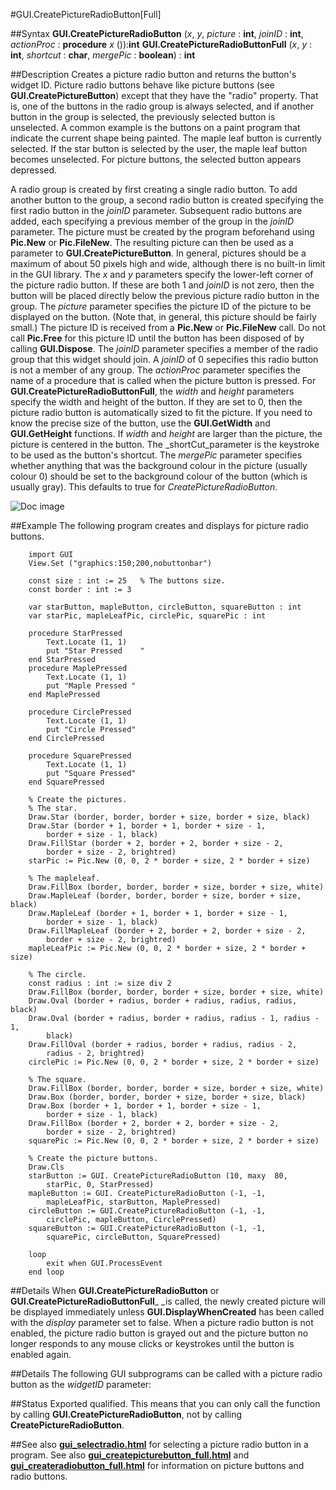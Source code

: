 
#GUI.CreatePictureRadioButton[Full]

##Syntax
**GUI.CreatePictureRadioButton** (_x_, _y_, _picture_ : **int**,    _joinID_ : **int**, _actionProc_ : **procedure** _x_ ()):**int**
**GUI.CreatePictureRadioButtonFull** (_x_, _y_ : **int**,    _shortcut_ : **char**, _mergePic_ : **boolean**) : **int**



##Description
Creates a picture radio button and returns the button's widget ID. 
Picture radio buttons behave like picture buttons (see **GUI.CreatePictureButton**) except that they have the "radio" property. That is, one of the buttons in the radio group is always selected, and if another button in the group is selected, the previously selected button is unselected. 
A common example is the buttons on a paint program that indicate the current shape being painted. The maple leaf button is currently selected. If the star button is selected by the user, the maple leaf button becomes unselected. For picture buttons, the selected button appears depressed.

A radio group is created by first creating a single radio button. To add another button to the group, a second radio button is created specifying the first radio button in the _joinID_ parameter. Subsequent radio buttons are added, each specifying a previous member of the group in the _joinID_ parameter. 
The picture must be created by the program beforehand using **Pic.New** or **Pic.FileNew**. The resulting picture can then be used as a parameter to **GUI.CreatePictureButton**_._ In general, pictures should be a maximum of about 50 pixels high and wide, although there is no built-in limit in the GUI library. 
The _x_ and _y_ parameters specify the lower-left corner of the picture radio button. If these are both 1 and _joinID_ is not zero, then the button will be placed directly below the previous picture radio button in the group. The _picture_ parameter specifies the picture ID of the picture to be displayed on the button. (Note that, in general, this picture should be fairly small.) The picture ID is received from a **Pic.New** or **Pic.FileNew** call. Do not call **Pic.Free** for this picture ID until the button has been disposed of by calling **GUI.Dispose**. The _joinID_ parameter specifies a member of the radio group that this widget should join. A _joinID_ of 0 sepecifies this radio button is not a member of any group. The _actionProc_ parameter specifies the name of a procedure that is called when the picture button is pressed.
For **GUI.CreatePictureRadioButtonFull**, the _width_ and _height_ parameters specify the width and height of the button. If they are set to 0, then the picture radio button is automatically sized to fit the picture. If you need to know the precise size of the button, use the **GUI.GetWidth** and **GUI.GetHeight** functions. If _width_ and _height_ are larger than the picture, the picture is centered in the button. The _shortCut_parameter is the keystroke to be used as the button's shortcut. The _mergePic_ parameter specifies whether anything that was the background colour in the picture (usually colour 0) should be set to the background colour of the button (which is usually gray). This defaults to true for _CreatePictureRadioButton_.

![Doc image](gui_createpictureradiobutton_full01.gif)


##Example
The following program creates and displays for picture radio buttons.



        import GUI
        View.Set ("graphics:150;200,nobuttonbar") 
        
        const size : int := 25   % The buttons size.
        const border : int := 3
        
        var starButton, mapleButton, circleButton, squareButton : int
        var starPic, mapleLeafPic, circlePic, squarePic : int
        
        procedure StarPressed
            Text.Locate (1, 1)
            put "Star Pressed    "
        end StarPressed
        procedure MaplePressed
            Text.Locate (1, 1)
            put "Maple Pressed "
        end MaplePressed
        
        procedure CirclePressed
            Text.Locate (1, 1)
            put "Circle Pressed"
        end CirclePressed
        
        procedure SquarePressed
            Text.Locate (1, 1)
            put "Square Pressed"
        end SquarePressed
        
        % Create the pictures.
        % The star.
        Draw.Star (border, border, border + size, border + size, black)
        Draw.Star (border + 1, border + 1, border + size - 1,
            border + size - 1, black)
        Draw.FillStar (border + 2, border + 2, border + size - 2,
            border + size - 2, brightred)
        starPic := Pic.New (0, 0, 2 * border + size, 2 * border + size)
        
        % The mapleleaf.
        Draw.FillBox (border, border, border + size, border + size, white)
        Draw.MapleLeaf (border, border, border + size, border + size, black)
        Draw.MapleLeaf (border + 1, border + 1, border + size - 1,
            border + size - 1, black)
        Draw.FillMapleLeaf (border + 2, border + 2, border + size - 2,
            border + size - 2, brightred)
        mapleLeafPic := Pic.New (0, 0, 2 * border + size, 2 * border + size)
        
        % The circle.
        const radius : int := size div 2
        Draw.FillBox (border, border, border + size, border + size, white)
        Draw.Oval (border + radius, border + radius, radius, radius, black)
        Draw.Oval (border + radius, border + radius, radius - 1, radius - 1,
            black)
        Draw.FillOval (border + radius, border + radius, radius - 2,
            radius - 2, brightred)
        circlePic := Pic.New (0, 0, 2 * border + size, 2 * border + size)
        
        % The square.
        Draw.FillBox (border, border, border + size, border + size, white)
        Draw.Box (border, border, border + size, border + size, black)
        Draw.Box (border + 1, border + 1, border + size - 1,
            border + size - 1, black)
        Draw.FillBox (border + 2, border + 2, border + size - 2,
            border + size - 2, brightred)
        squarePic := Pic.New (0, 0, 2 * border + size, 2 * border + size)
        
        % Create the picture buttons.
        Draw.Cls
        starButton := GUI. CreatePictureRadioButton (10, maxy  80, 
            starPic, 0, StarPressed)
        mapleButton := GUI. CreatePictureRadioButton (-1, -1, 
            mapleLeafPic, starButton, MaplePressed)
        circleButton := GUI.CreatePictureRadioButton (-1, -1, 
            circlePic, mapleButton, CirclePressed)
        squareButton := GUI.CreatePictureRadioButton (-1, -1, 
            squarePic, circleButton, SquarePressed)
        
        loop
            exit when GUI.ProcessEvent
        end loop
##Details
When **GUI.CreatePictureRadioButton** or **GUI.CreatePictureRadioButtonFull**_ _is called, the newly created picture will be displayed immediately unless **GUI.DisplayWhenCreated** has been called with the _display_ parameter set to false. 
When a picture radio button is not enabled, the picture radio button is grayed out and the picture button no longer responds to any mouse clicks or keystrokes until the button is enabled again.



##Details
The following GUI subprograms can be called with a picture radio button as the _widgetID_ parameter:






##Status
Exported qualified.
This means that you can only call the function by calling **GUI.CreatePictureRadioButton**, not by calling **CreatePictureRadioButton**.



##See also
**[gui_selectradio.html](GUI.SelectRadio)** for selecting a picture radio button in a program. See also **[gui_createpicturebutton_full.html](GUI.CreatePictureButton)** and **[gui_createradiobutton_full.html](GUI.CreateRadioButton)** for information on picture buttons and radio buttons.


